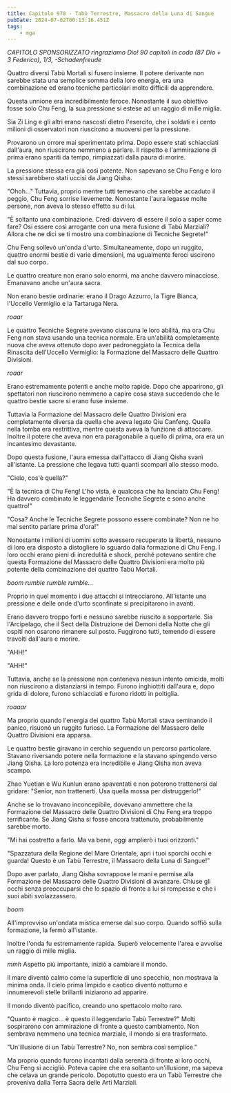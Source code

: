 ```yaml
---
title: Capitolo 970 - Tabù Terrestre, Massacro della Luna di Sangue
pubDate: 2024-07-02T00:13:16.451Z
tags:
    - mga
---
```



<em>CAPITOLO SPONSORIZZATO ringraziamo Dio!
90 capitoli in coda (87 Dio + 3 Federico), 1/3,
-Schadenfreude</em>


Quattro diversi Tabù Mortali si fusero insieme. Il potere derivante non sarebbe stata una semplice somma della loro energia, era una combinazione ed erano tecniche particolari molto difficili da apprendere.


Questa unnione era incredibilmente feroce. Nonostante il suo obiettivo fosse solo Chu Feng, la sua pressione si estese ad un raggio di mille miglia.


Sia Zi Ling e gli altri erano nascosti dietro l'esercito, che i soldati e i cento milioni di osservatori non riuscirono a muoversi per la pressione.


Provarono un orrore mai sperimentato prima. Dopo essere stati schiacciati dall'aura, non riuscirono nemmeno a parlare. Il rispetto e l'ammirazione di prima erano spariti da tempo, rimpiazzati dalla paura di morire.


La pressione stessa era già così potente. Non sapevano se Chu Feng e loro stessi sarebbero stati uccisi da Jiang Qisha.


"Ohoh..." Tuttavia, proprio mentre tutti temevano che sarebbe accaduto il peggio, Chu Feng sorrise lievemente. Nonostante l'aura legasse molte persone, non aveva lo stesso effetto su di lui.


"È soltanto una combinazione. Credi davvero di essere il solo a saper come fare? Osi essere così arrogante con una mera fusione di Tabù Marziali? Allora che ne dici se ti mostro una combinazione di Tecniche Segrete!"


Chu Feng sollevò un'onda d'urto. Simultaneamente, dopo un ruggito, quattro enormi bestie di varie dimensioni, ma ugualmente feroci uscirono dal suo corpo.


Le quattro creature non erano solo enormi, ma anche davvero minacciose. Emanavano anche un'aura sacra.


Non erano bestie ordinarie: erano il Drago Azzurro, la Tigre Bianca, l'Uccello Vermiglio e la Tartaruga Nera.


*roaar*


Le quattro Tecniche Segrete avevano ciascuna le loro abilità, ma ora Chu Feng non stava usando una tecnica normale. Era un'abilità completamente nuova che aveva ottenuto dopo aver padroneggiato la Tecnica della Rinascita dell'Uccello Vermiglio: la Formazione del Massacro delle Quattro Divisioni.


*roaar*


Erano estremamente potenti e anche molto rapide. Dopo che apparirono, gli spettatori non riuscirono nemmeno a capire cosa stava succedendo che le quattro bestie sacre si erano fuse insieme.


Tuttavia la Formazione del Massacro delle Quattro Divisioni era completamente diversa da quella che aveva legato Qiu Canfeng. Quella nella tomba era restrittiva, mentre questa aveva la funzione di attaccare. Inoltre il potere che aveva non era paragonabile a quello di prima, ora era un incantesimo devastante.


Dopo questa fusione, l'aura emessa dall'attacco di Jiang Qisha svanì all'istante. La pressione che legava tutti quanti scomparì allo stesso modo.


"Cielo, cos'è quella?"


"È la tecnica di Chu Feng! L'ho vista, è qualcosa che ha lanciato Chu Feng! Ha davvero combinato le leggendarie Tecniche Segrete e sono anche quattro!"


"Cosa? Anche le Tecniche Segrete possono essere combinate? Non ne ho mai sentito parlare prima d'ora!"


Nonostante i milioni di uomini sotto avessero recuperato la libertà, nessuno di loro era disposto a distogliere lo sguardo dalla formazione di Chu Feng. I loro occhi erano pieni di incredulità e shock, perché potevano sentire che questa Formazione del Massacro delle Quattro Divisioni era molto più potente della combinazione dei quattro Tabù Mortali.


*boom rumble rumble rumble...*


Proprio in quel momento i due attacchi si intrecciarono. All'istante una pressione e delle onde d'urto sconfinate si precipitarono in avanti.


Erano davvero troppo forti e nessuno sarebbe riuscito a sopportarle. Sia l'Arcipelago, che il Sect della Distruzione dei Demoni della Notte che gli ospiti non osarono rimanere sul posto. Fuggirono tutti, temendo di essere travolti dall'aura e morire.


"AHH!"


"AHH!"


Tuttavia, anche se la pressione non conteneva nessun intento omicida, molti non riuscirono a distanziarsi in tempo. Furono inghiottiti dall'aura e, dopo grida di dolore, furono schiacciati e furono ridotti in poltiglia.


*roaaar*


Ma proprio quando l'energia dei quattro Tabù Mortali stava seminando il panico, risuonò un ruggito furioso. La Formazione del Massacro delle Quattro Divisioni era apparsa.


Le quattro bestie giravano in cerchio seguendo un percorso particolare. Stavano riversando potere nella formazione e la stavano spingendo verso Jiang Qisha. La loro potenza era incredibile e Jiang Qisha non aveva scampo.


Zhao Yuetian e Wu Kunlun erano spaventati e non poterono trattenersi dal gridare: "Senior, non trattenerti. Usa quella mossa per distruggerlo!"


Anche se lo trovavano inconcepibile, dovevano ammettere che la Formazione del Massacro delle Quattro Divisioni di Chu Feng era troppo terrificante. Se Jiang Qisha si fosse ancora trattenuto, probabilmente sarebbe morto.


"Mi hai costretto a farlo. Ma va bene, oggi amplierò i tuoi orizzonti."


"Spazzatura della Regione del Mare Orientale, apri i tuoi sporchi occhi e guarda! Questo è un Tabù Terrestre, il Massacro della Luna di Sangue!"


Dopo aver parlato, Jiang Qisha sovrappose le mani e permise alla Formazione del Massacro delle Quattro Divisioni di avanzare. Chiuse gli occhi senza preoccuparsi che lo spazio di fronte a lui si rompesse e che i suoi abiti svolazzassero.


*boom*


All'improvviso un'ondata mistica emerse dal suo corpo. Quando soffiò sulla formazione, la fermò all'istante.


Inoltre l'onda fu estremamente rapida. Superò velocemente l'area e avvolse un raggio di mille miglia.


*mmh* Aspetto più importante, iniziò a cambiare il mondo.


Il mare diventò calmo come la superficie di uno specchio, non mostrava la minima onda. Il cielo prima limpido e caotico diventò notturno e innumerevoli stelle brillanti iniziarono ad apparire.


Il mondo diventò pacifico, creando uno spettacolo molto raro.


"Quanto è magico... è questo il leggendario Tabù Terrestre?" Molti sospirarono con ammirazione di fronte a questo cambiamento. Non sembrava nemmeno una tecnica marziale, il mondo si era trasformato.


"Un'illusione di un Tabù Terrestre? No, non sembra così semplice."


Ma proprio quando furono incantati dalla serenità di fronte ai loro occhi, Chu Feng si accigliò. Poteva capire che era soltanto un'illusione, ma sapeva che celava un grande pericolo. Dopotutto questo era un Tabù Terrestre che proveniva dalla Terra Sacra delle Arti Marziali.
                                


                                



